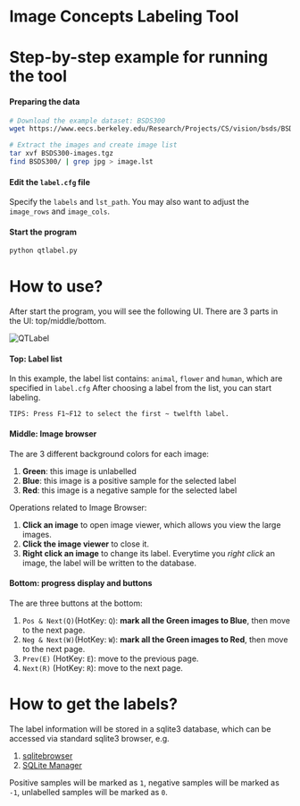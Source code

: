 Image Concepts Labeling Tool
============================

# Step-by-step example for running the tool

#### Preparing the data
```bash
# Download the example dataset: BSDS300
wget https://www.eecs.berkeley.edu/Research/Projects/CS/vision/bsds/BSDS300-images.tgz

# Extract the images and create image list
tar xvf BSDS300-images.tgz
find BSDS300/ | grep jpg > image.lst
```
#### Edit the `label.cfg` file

Specify the `labels` and `lst_path`. You may also want to adjust the `image_rows` and `image_cols`.

#### Start the program
```bash
python qtlabel.py
```

# How to use?

After start the program, you will see the following UI.  There are 3 parts in the UI: top/middle/bottom.

![QTLabel](https://raw.githubusercontent.com/wanji/pylabel/master/screenshot.png)


#### Top: Label list

In this example, the label list contains: `animal`, `flower` and `human`, which are specified in `label.cfg`
After choosing a label from the list, you can start labeling.

```
TIPS: Press F1~F12 to select the first ~ twelfth label.
```

#### Middle: Image browser

The are 3 different background colors for each image:

1. **Green**: this image is unlabelled
2. **Blue**: this image is a positive sample for the selected label
3. **Red**: this image is a negative sample for the selected label

Operations related to Image Browser:

1. **Click an image** to open image viewer, which allows you view the large images.
2. **Click the image viewer** to close it.
3. **Right click an image** to change its label. Everytime you *right click* an image, the label will be written to the database. 

#### Bottom: progress display and buttons

The are three buttons at the bottom:

1. `Pos & Next(Q)`(HotKey: `Q`): **mark all the Green images to Blue**, then move to the next page. 
2. `Neg & Next(W)`(HotKey: `W`): **mark all the Green images to Red**, then move to the next page. 
3. `Prev(E)`      (HotKey: `E`): move to the previous page.
4. `Next(R)`      (HotKey: `R`): move to the next page.

# How to get the labels?

The label information will be stored in a sqlite3 database, which can be accessed via standard sqlite3 browser, e.g.

1. [sqlitebrowser](http://sqlitebrowser.org)
2. [SQLite Manager](https://addons.mozilla.org/En-us/firefox/addon/sqlite-manager)

Positive samples will be marked as `1`, negative samples will be marked as `-1`, unlabelled samples will be marked as `0`.
